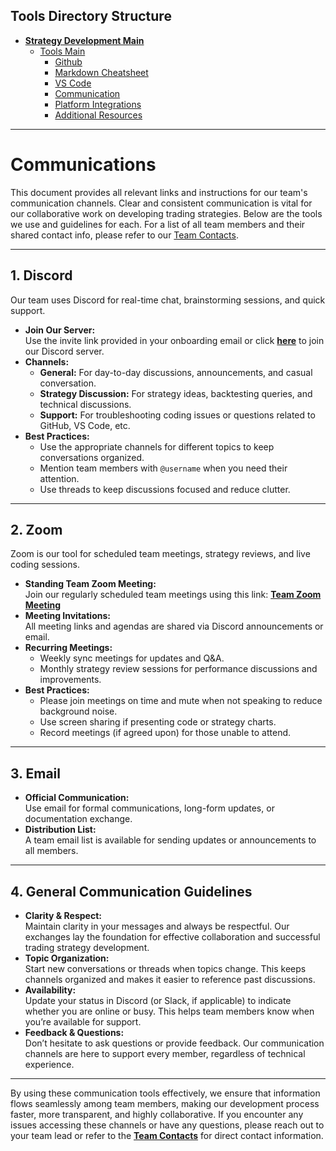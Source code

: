 ## Tools Directory Structure

- [**Strategy Development Main**](../README.md)
  - [Tools Main](./tools.md)
    - [Github](./github.md)
    - [Markdown Cheatsheet](./markdown_cheatsheet.md)
    - [VS Code](./vs_code.md)
    - [Communication](./communication.md)
    - [Platform Integrations](./platform_integrations.md)
    - [Additional Resources](./additional_resources.md)

---

# Communications

This document provides all relevant links and instructions for our team's communication channels. Clear and consistent communication is vital for our collaborative work on developing trading strategies. Below are the tools we use and guidelines for each. For a list of all team members and their shared contact info, please refer to our [Team Contacts](../Team/contacts.md).

---

## 1. Discord

Our team uses Discord for real-time chat, brainstorming sessions, and quick support.

- **Join Our Server:**  
  Use the invite link provided in your onboarding email or click [**here**](https://discord.gg/your-invite-link) to join our Discord server.
- **Channels:**  
  - **General:** For day-to-day discussions, announcements, and casual conversation.  
  - **Strategy Discussion:** For strategy ideas, backtesting queries, and technical discussions.  
  - **Support:** For troubleshooting coding issues or questions related to GitHub, VS Code, etc.
- **Best Practices:**  
  - Use the appropriate channels for different topics to keep conversations organized.  
  - Mention team members with `@username` when you need their attention.  
  - Use threads to keep discussions focused and reduce clutter.

---

## 2. Zoom

Zoom is our tool for scheduled team meetings, strategy reviews, and live coding sessions.

- **Standing Team Zoom Meeting:**  
  Join our regularly scheduled team meetings using this link: [**Team Zoom Meeting**](https://us06web.zoom.us/j/89104314021?pwd=3KjpJMoCczBkuZYgmCj9AbQAklJwGm.1)
- **Meeting Invitations:**  
  All meeting links and agendas are shared via Discord announcements or email.
- **Recurring Meetings:**  
  - Weekly sync meetings for updates and Q&A.  
  - Monthly strategy review sessions for performance discussions and improvements.
- **Best Practices:**  
  - Please join meetings on time and mute when not speaking to reduce background noise.  
  - Use screen sharing if presenting code or strategy charts.  
  - Record meetings (if agreed upon) for those unable to attend.

---

## 3. Email

- **Official Communication:**  
  Use email for formal communications, long-form updates, or documentation exchange.
- **Distribution List:**  
  A team email list is available for sending updates or announcements to all members.

---

## 4. General Communication Guidelines

- **Clarity & Respect:**  
  Maintain clarity in your messages and always be respectful. Our exchanges lay the foundation for effective collaboration and successful trading strategy development.
- **Topic Organization:**  
  Start new conversations or threads when topics change. This keeps channels organized and makes it easier to reference past discussions.
- **Availability:**  
  Update your status in Discord (or Slack, if applicable) to indicate whether you are online or busy. This helps team members know when you’re available for support.
- **Feedback & Questions:**  
  Don’t hesitate to ask questions or provide feedback. Our communication channels are here to support every member, regardless of technical experience.

---

By using these communication tools effectively, we ensure that information flows seamlessly among team members, making our development process faster, more transparent, and highly collaborative. If you encounter any issues accessing these channels or have any questions, please reach out to your team lead or refer to the [**Team Contacts**](../Team/contacts.md) for direct contact information.